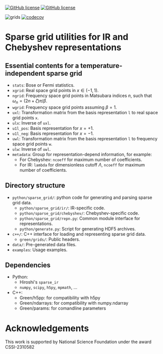 [![GitHub license](https://img.shields.io/github/license/Green-Phys/green-grids?cacheSeconds=3600&color=informational&label=License)](./LICENSE)
[![GitHub license](https://img.shields.io/badge/C%2B%2B-17-blue)](https://en.cppreference.com/w/cpp/compiler_support/17)

![grids](https://github.com/Green-Phys/green-grids/actions/workflows/test.yaml/badge.svg)
[![codecov](https://codecov.io/gh/Green-Phys/green-grids/graph/badge.svg?token=Q4L185DC33)](https://codecov.io/gh/Green-Phys/green-grids)

# Sparse grid utilities for IR and Chebyshev representations

## Essential contents for a temperature-independent sparse grid

- `stats`: Bose or Fermi statistics.
- `xgrid`: Real space grid points in $x \in (-1, 1)$.
- `ngrid`: Frequency space grid points in Matsubara indices $n$, such that
  $\omega_n = (2n+\zeta)\pi/\beta$.
- `wgrid`: Frequency space grid points assuming $\beta=1$.
- `uxl`: Transformation matrix from the basis representation `l` to real space
  grid points `x`.
- `ulx`: Inverse of `uxl`.
- `u1l_pos`: Basis representation for $x=+1$.
- `u1l_neg`: Basis representation for $x=-1$.
- `uwl`: Transformation matrix from the basis representation `l` to frequency
  space grid points `w`.
- `ulw`: Inverse of `uwl`.
- `metadata`: Group for representation-depend information, for example:
    - For Chebyshev: `ncoeff` for maximum number of coefficients.
    - For IR: `lambda` for dimensionless cutoff $\Lambda$, `ncoeff` for maximum
      number of coefficients.

## Directory structure

- `python/sparse_grid/`: python code for generating and parsing sparse grid data.
    - `python/sparse_grid/ir/`: IR-specific code.
    - `python/sparse_grid/chebyshev/`: Chebyshev-specific code.
    - `python/sparse_grid/repn.py`: Common module interface for representations.
    - `python/generate.py`: Script for generating HDF5 archives.
- `c++/`: C++ interface for loading and representing sparse grid data.
    - `green/grids/`: Public headers.
- `data/`: Pre-generated data files.
- `examples`: Usage examples.

## Dependencies

- Python:
    - Hiroshi's `sparse_ir`
    - `numpy`, `scipy`, `h5py`, `mpmath`, ...
- C++:
    - Green/h5pp: for compatibility with h5py
    - Green/ndarrays: for compatibility with numpy.ndarray
    - Green/params: for comandline parameters




# Acknowledgements

This work is supported by National Science Foundation under the award CSSI-2310582
